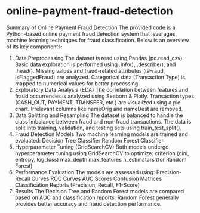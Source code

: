 # online-payment-fraud-detection
Summary of Online Payment Fraud Detection
The provided code is a Python-based online payment fraud detection system that leverages machine learning techniques for fraud classification. Below is an overview of its key components:

1. Data Preprocessing
The dataset is read using Pandas (pd.read_csv).
Basic data exploration is performed using .info(), .describe(), and .head().
Missing values and fraud-related attributes (isFraud, isFlaggedFraud) are analyzed.
Categorical data (Transaction Type) is mapped to numerical values for better processing.
2. Exploratory Data Analysis (EDA)
The correlation between features and fraud occurrences is analyzed using Seaborn & Plotly.
Transaction types (CASH_OUT, PAYMENT, TRANSFER, etc.) are visualized using a pie chart.
Irrelevant columns like nameOrig and nameDest are removed.
3. Data Splitting and Resampling
The dataset is balanced to handle the class imbalance between fraud and non-fraud transactions.
The data is split into training, validation, and testing sets using train_test_split().
4. Fraud Detection Models
Two machine learning models are trained and evaluated:
Decision Tree Classifier
Random Forest Classifier
5. Hyperparameter Tuning (GridSearchCV)
Both models undergo hyperparameter tuning using GridSearchCV to optimize:
criterion (gini, entropy, log_loss)
max_depth
max_features
n_estimators (for Random Forest)
6. Performance Evaluation
The models are assessed using:
Precision-Recall Curves
ROC Curves
AUC Scores
Confusion Matrices
Classification Reports (Precision, Recall, F1-Score)
7. Results
The Decision Tree and Random Forest models are compared based on AUC and classification reports.
Random Forest generally provides better accuracy and fraud detection performance.
